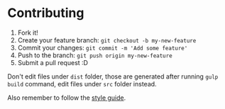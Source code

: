 # Contributing

1. Fork it!
2. Create your feature branch: `git checkout -b my-new-feature`
3. Commit your changes: `git commit -m 'Add some feature'`
4. Push to the branch: `git push origin my-new-feature`
5. Submit a pull request :D

Don't edit files under `dist` folder, those are generated after running `gulp build` command, edit files under `src` folder instead.

Also remember to follow the [style guide](https://github.com/johnpapa/angular-styleguide).